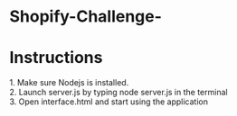 # Shopify-Challenge-
<h1> Instructions </h1>
<body>
  1. Make sure Nodejs is installed.</br>
  2. Launch server.js by typing node server.js in the terminal </br>
  3. Open interface.html and start using the application
  </body>

